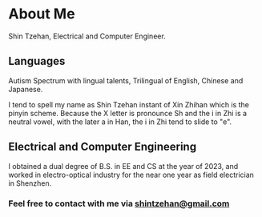 # About Me

Shin Tzehan, Electrical and Computer Engineer.

## Languages

Autism Spectrum with lingual talents, Trilingual of English, Chinese and Japanese.

I tend to spell my name as Shin Tzehan instant of Xin Zhihan which is the pinyin scheme. Because the X letter is
pronounce Sh and the i in Zhi is a neutral vowel, with the later a in Han, the i in Zhi tend to slide to "e".

## Electrical and Computer Engineering

I obtained a dual degree of B.S. in EE and CS at the year of 2023, and worked in electro-optical industry for the near
one year as field electrician in Shenzhen.

### Feel free to contact with me via <shintzehan@gmail.com>
